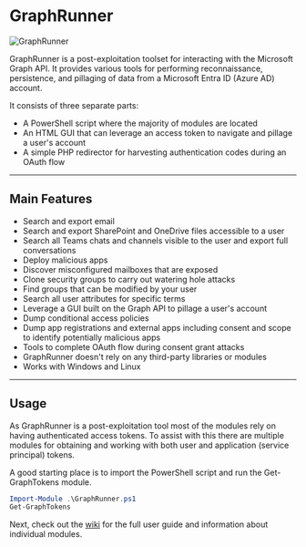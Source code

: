 # GraphRunner
![GraphRunner](https://github.com/dafthack/GraphRunner/assets/2296229/46be3309-859c-483b-91fc-f392b81e4fa0)

GraphRunner is a post-exploitation toolset for interacting with the Microsoft Graph API. It provides various tools for performing reconnaissance, persistence, and pillaging of data from a Microsoft Entra ID (Azure AD) account. 

It consists of three separate parts: 
* A PowerShell script where the majority of modules are located
* An HTML GUI that can leverage an access token to navigate and pillage a user's account
* A simple PHP redirector for harvesting authentication codes during an OAuth flow

****

## Main Features
* Search and export email
* Search and export SharePoint and OneDrive files accessible to a user
* Search all Teams chats and channels visible to the user and export full conversations
* Deploy malicious apps
* Discover misconfigured mailboxes that are exposed
* Clone security groups to carry out watering hole attacks
* Find groups that can be modified by your user
* Search all user attributes for specific terms
* Leverage a GUI built on the Graph API to pillage a user's account
* Dump conditional access policies
* Dump app registrations and external apps including consent and scope to identify potentially malicious apps
* Tools to complete OAuth flow during consent grant attacks
* GraphRunner doesn't rely on any third-party libraries or modules
* Works with Windows and Linux

****
## Usage

As GraphRunner is a post-exploitation tool most of the modules rely on having authenticated access tokens. To assist with this there are multiple modules for obtaining and working with both user and application (service principal) tokens. 

A good starting place is to import the PowerShell script and run the Get-GraphTokens module.

```PowerShell
Import-Module .\GraphRunner.ps1
Get-GraphTokens
```
Next, check out the [wiki](https://github.com/dafthack/GraphRunner/wiki) for the full user guide and information about individual modules. 
